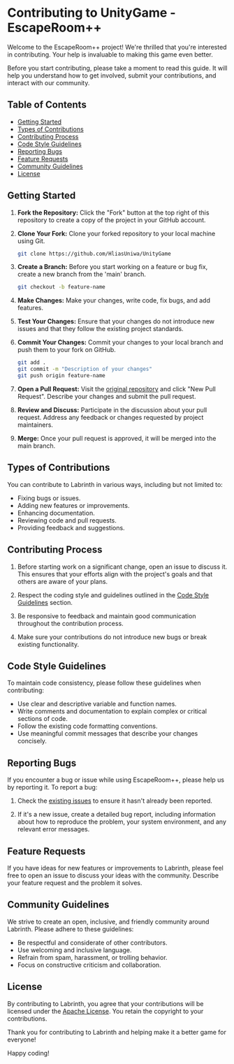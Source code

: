 # Contributing to UnityGame - EscapeRoom++

Welcome to the EscapeRoom++ project! We're thrilled that you're interested in contributing. Your help is invaluable to making this game even better.

Before you start contributing, please take a moment to read this guide. It will help you understand how to get involved, submit your contributions, and interact with our community.

## Table of Contents

- [Getting Started](#getting-started)
- [Types of Contributions](#types-of-contributions)
- [Contributing Process](#contributing-process)
- [Code Style Guidelines](#code-style-guidelines)
- [Reporting Bugs](#reporting-bugs)
- [Feature Requests](#feature-requests)
- [Community Guidelines](#community-guidelines)
- [License](#license)


## Getting Started

1. **Fork the Repository:** Click the "Fork" button at the top right of this repository to create a copy of the project in your GitHub account.

2. **Clone Your Fork:** Clone your forked repository to your local machine using Git.

   ```bash
   git clone https://github.com/HliasUniwa/UnityGame
   ```

3. **Create a Branch:** Before you start working on a feature or bug fix, create a new branch from the 'main' branch.

   ```bash
   git checkout -b feature-name
   ```

4. **Make Changes:** Make your changes, write code, fix bugs, and add features.

5. **Test Your Changes:** Ensure that your changes do not introduce new issues and that they follow the existing project standards.

6. **Commit Your Changes:** Commit your changes to your local branch and push them to your fork on GitHub.

   ```bash
   git add .
   git commit -m "Description of your changes"
   git push origin feature-name
   ```

7. **Open a Pull Request:** Visit the [original repository](#https://github.com/HliasUniwa/UnityGame) and click "New Pull Request". Describe your changes and submit the pull request.

8. **Review and Discuss:** Participate in the discussion about your pull request. Address any feedback or changes requested by project maintainers.

9. **Merge:** Once your pull request is approved, it will be merged into the main branch.


## Types of Contributions

You can contribute to Labrinth in various ways, including but not limited to:

- Fixing bugs or issues.
- Adding new features or improvements.
- Enhancing documentation.
- Reviewing code and pull requests.
- Providing feedback and suggestions.


## Contributing Process

1. Before starting work on a significant change, open an issue to discuss it. This ensures that your efforts align with the project's goals and that others are aware of your plans.

2. Respect the coding style and guidelines outlined in the [Code Style Guidelines](#code-style-guidelines) section.

3. Be responsive to feedback and maintain good communication throughout the contribution process.

4. Make sure your contributions do not introduce new bugs or break existing functionality.


## Code Style Guidelines

To maintain code consistency, please follow these guidelines when contributing:

- Use clear and descriptive variable and function names.
- Write comments and documentation to explain complex or critical sections of code.
- Follow the existing code formatting conventions.
- Use meaningful commit messages that describe your changes concisely.


## Reporting Bugs

If you encounter a bug or issue while using EscapeRoom++, please help us by reporting it. To report a bug:

1. Check the [existing issues](https://github.com/HliasUniwa/UnityGame/issues) to ensure it hasn't already been reported.

2. If it's a new issue, create a detailed bug report, including information about how to reproduce the problem, your system environment, and any relevant error messages.


## Feature Requests

If you have ideas for new features or improvements to Labrinth, please feel free to open an issue to discuss your ideas with the community. Describe your feature request and the problem it solves.


## Community Guidelines

We strive to create an open, inclusive, and friendly community around Labrinth. Please adhere to these guidelines:

- Be respectful and considerate of other contributors.
- Use welcoming and inclusive language.
- Refrain from spam, harassment, or trolling behavior.
- Focus on constructive criticism and collaboration.


## License

By contributing to Labrinth, you agree that your contributions will be licensed under the [Apache License](https://github.com/HliasUniwa/UnityGame/LICENSE). You retain the copyright to your contributions.

Thank you for contributing to Labrinth and helping make it a better game for everyone!

Happy coding!
